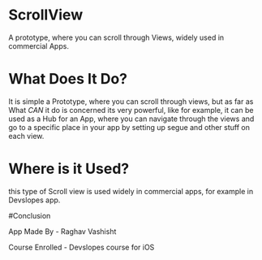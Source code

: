 # ScrollView
A prototype, where you can scroll through Views, widely used in commercial Apps.

# What Does It Do?
It is simple a Prototype, where you can scroll through views, but as far as What <i>CAN</i> it do is concerned its very powerful, like for example, it can be used as a Hub for an App, where you can navigate through the views and go to a specific place in your app by setting up segue and other stuff on each view.

# Where is it Used?
this type of Scroll view is used widely in commercial apps, for example in Devslopes app.

#Conclusion

App Made By - Raghav Vashisht

Course Enrolled - Devslopes course for iOS
